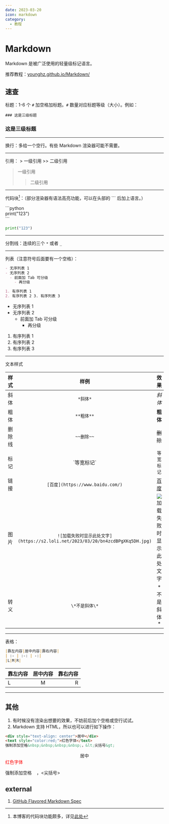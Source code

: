 ```yaml
---
date: 2023-03-20
icon: markdown
category:
  - 教程
---
```


# Markdown

Markdown 是被广泛使用的轻量级标记语言。

推荐教程：[younghz.github.io/Markdown/](http://younghz.github.io/Markdown/)

## 速查

标题：1-6 个 `#` 加空格加标题。`#` 数量对应标题等级（大小）。例如：

`### 这是三级标题`

### 这是三级标题

---

换行：多给一个空行。有些 Markdown 渲染器可能不需要。

---

引用：
\> 一级引用
\>\> 二级引用

> 一级引用
>
> > 二级引用

---

代码块[^1]：（部分渲染器有语法高亮功能，可以在头部的 \`\`\` 后加上语言。）
[^1]: 本博客的代码块功能颇多，详见[此处](https://theme-hope.vuejs.press/zh/cookbook/vuepress/markdown.html#%E4%BB%A3%E7%A0%81%E5%9D%97)

\```python<br/>
print("123")<br/>
\```

```python
print("123")
```

---

分割线：连续的三个 `*` 或者 `_`

---

列表（注意符号后面要有一个空格）：

```markdown
- 无序列表 1
- 无序列表 2
  - 前面加 Tab 可分级
    - 再分级

1. 有序列表 1
2. 有序列表 2 3. 有序列表 3
```

- 无序列表 1
- 无序列表 2
  - 前面加 Tab 可分级
    - 再分级

1. 有序列表 1
2. 有序列表 2
3. 有序列表 3

---

文本样式

<!-- prettier-ignore -->
|样式|样例|效果|
| :--: | :--: | :--: |
|斜体|`*斜体*`|*斜体*|
|粗体|`**粗体**`|**粗体**|
|删除线|`~~删除~~`|~~删除~~|
|标记|\`等宽标记\`|`等宽标记`|
|链接|`[百度](https://www.baidu.com/)`|[百度](https://www.baidu.com/)|
|图片|`![加载失败时显示此处文字](https://s2.loli.net/2023/03/20/bn4zcdBPgXKq5DH.jpg)`|![加载失败时显示此处文字](https://s2.loli.net/2023/03/20/bn4zcdBPgXKq5DH.jpg)|
|转义|`\*不是斜体\*`|\*不是斜体\*|

---

表格：

<!-- prettier-ignore -->
```markdown
|靠左内容|居中内容|靠右内容|
| :- | :-: | -:|
|L|M|R|
```

<!-- prettier-ignore -->
|靠左内容|居中内容|靠右内容|
| :- | :-: | -:|
|L|M|R|

---

## 其他

1. 有时候没有渲染出想要的效果，不妨前后加个空格或空行试试。
2. Markdown 支持 HTML，所以也可以进行如下操作：

```markdown
<div style="text-align: center">居中</div>
<text style="color:red;">红色字体</text>
强制添加空格&nbsp;&nbsp;&nbsp;&nbsp;，&lt;尖括号&gt;
```

<div style="text-align: center">居中</div>
<text style="color:red;">红色字体</text>

强制添加空格&nbsp;&nbsp;&nbsp;&nbsp;，&lt;尖括号&gt;

## external

1. [GitHub Flavored Markdown Spec](https://github.github.com/gfm/)
